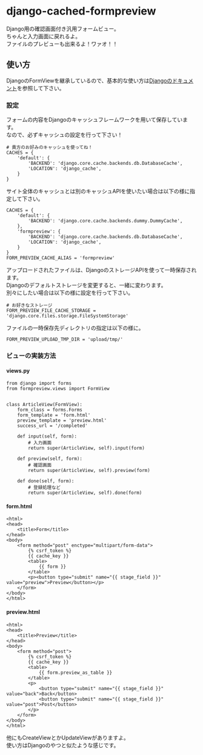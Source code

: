 django-cached-formpreview
=========================

Django用の確認画面付き汎用フォームビュー。  
ちゃんと入力画面に戻れるよ。  
ファイルのプレビューも出来るよ！ワァオ！！

使い方
-------------------------
DjangoのFormViewを継承しているので、基本的な使い方は[Djangoのドキュメント](https://docs.djangoproject.com/en/dev/ref/class-based-views/generic-editing/#django.views.generic.edit.FormView)を参照して下さい。

### 設定

フォームの内容をDjangoのキャッシュフレームワークを用いて保存しています。  
なので、必ずキャッシュの設定を行って下さい！

    # 貴方のお好みのキャッシュを使ってね！
    CACHES = {
        'default': {
            'BACKEND': 'django.core.cache.backends.db.DatabaseCache',
            'LOCATION': 'django_cache',
        }
    }

サイト全体のキャッシュとは別のキャッシュAPIを使いたい場合は以下の様に指定して下さい。

    CACHES = {
        'default': {
            'BACKEND': 'django.core.cache.backends.dummy.DummyCache',
        },
        'formpreview': {
            'BACKEND': 'django.core.cache.backends.db.DatabaseCache',
            'LOCATION': 'django_cache',
        }
    }
    FORM_PREVIEW_CACHE_ALIAS = 'formpreview'

アップロードされたファイルは、DjangoのストレージAPIを使って一時保存されます。  
Djangoのデフォルトストレージを変更すると、一緒に変わります。  
別々にしたい場合は以下の様に設定を行って下さい。

    # お好きなストレージ
    FORM_PREVIEW_FILE_CACHE_STORAGE = 'django.core.files.storage.FileSystemStorage'

ファイルの一時保存先ディレクトリの指定は以下の様に。

    FORM_PREVIEW_UPLOAD_TMP_DIR = 'upload/tmp/'

### ビューの実装方法

#### views.py

    from django import forms
    from formpreview.views import FormView


    class ArticleView(FormView):
        form_class = forms.Forms
        form_template = 'form.html'
        preview_template = 'preview.html'
        success_url = '/completed'

        def input(self, form):
            # 入力画面
            return super(ArticleView, self).input(form)

        def preview(self, form):
            # 確認画面
            return super(ArticleView, self).preview(form)

        def done(self, form):
            # 登録処理など
            return super(ArticleView, self).done(form)

#### form.html

    <html>
    <head>
        <title>Form</title>
    </head>
    <body>
        <form method="post" enctype="multipart/form-data">
            {% csrf_token %}
            {{ cache_key }}
            <table>
                {{ form }}
            </table>
            <p><button type="submit" name="{{ stage_field }}" value="preview">Preview</button></p>
        </form>
    </body>
    </html>

#### preview.html

    <html>
    <head>
        <title>Preview</title>
    </head>
    <body>
        <form method="post">
            {% csrf_token %}
            {{ cache_key }}
            <table>
                {{ form.preview_as_table }}
            </table>
            <p>
                <button type="submit" name="{{ stage_field }}" value="back">Back</button>
                <button type="submit" name="{{ stage_field }}" value="post">Post</button>
            </p>
        </form>
    </body>
    </html>

他にもCreateViewとかUpdateViewがありますよ。  
使い方はDjangoのやつと似たような感じです。